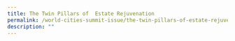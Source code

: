 ```yaml
---
title: The Twin Pillars of  Estate Rejuvenation
permalink: /world-cities-summit-issue/the-twin-pillars-of-estate-rejuvenation/
description: ""
---
```

